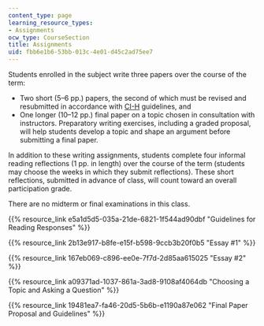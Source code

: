 ```yaml
---
content_type: page
learning_resource_types:
- Assignments
ocw_type: CourseSection
title: Assignments
uid: fbb6e1b6-53bb-013c-4e01-d45c2ad75ee7
---
```


Students enrolled in the subject write three papers over the course of the term:

*   Two short (5–6 pp.) papers, the second of which must be revised and resubmitted in accordance with [CI-H](http://web.mit.edu/commreq/faculty%20ci-h.html#CI-H%20Subjects) guidelines, and
*   One longer (10–12 pp.) final paper on a topic chosen in consultation with instructors. Preparatory writing exercises, including a graded proposal, will help students develop a topic and shape an argument before submitting a final paper.

In addition to these writing assignments, students complete four informal reading reflections (1 pp. in length) over the course of the term (students may choose the weeks in which they submit reflections). These short reflections, submitted in advance of class, will count toward an overall participation grade.

There are no midterm or final examinations in this class.

{{% resource_link e5a1d5d5-035a-21de-6821-1f544ad90dbf "Guidelines for Reading Responses" %}}

{{% resource_link 2b13e917-b8fe-e15f-b598-9ccb3b20f0b5 "Essay #1" %}}

{{% resource_link 167eb069-c896-ee0e-7f7d-2d85aa615025 "Essay #2" %}}

{{% resource_link a09371ad-1037-861a-3ad8-9108af4064db "Choosing a Topic and Asking a Question" %}}

{{% resource_link 19481ea7-fa46-20d5-5b6b-e1190a87e062 "Final Paper Proposal and Guidelines" %}}